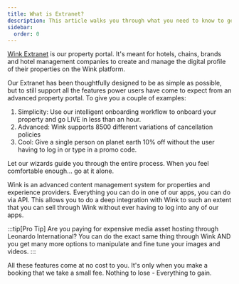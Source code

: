 ```yaml
---
title: What is Extranet?
description: This article walks you through what you need to know to get started on Wink as a hotel.
sidebar:
  order: 0
---
```


[Wink Extranet](https://extranet.wink.travel) is our property portal. It's meant for hotels, chains, brands and hotel management companies to create and manage the digital profile of their properties on the Wink platform.

Our Extranet has been thoughtfully designed to be as simple as possible, but to still support all the features power users have come to expect from an advanced property portal. To give you a couple of examples:

1. Simplicity: Use our intelligent onboarding workflow to onboard your property and go LIVE in less than an hour.
2. Advanced: Wink supports 8500 different variations of cancellation policies
3. Cool: Give a single person on planet earth 10% off without the user having to log in or type in a promo code.

Let our wizards guide you through the entire process. When you feel comfortable enough... go at it alone.

Wink is an advanced content management system for properties and experience providers. Everything you can do in one of our apps, you can do via API. This allows you to do a deep integration with Wink to such an extent that you can sell through Wink without ever having to log into any of our apps.

:::tip[Pro Tip]
Are you paying for expensive media asset hosting through Leonardo International? You can do the exact same thing through Wink AND you get many more options to manipulate and fine tune your images and videos.
:::

All these features come at no cost to you. It's only when you make a booking that we take a small fee. Nothing to lose - Everything to gain.